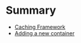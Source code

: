 # Summary

- [Caching Framework](./caching_framework.md)
- [Adding a new container](./adding_a_container.md)

